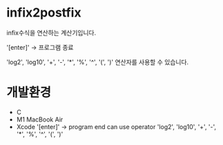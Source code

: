 # infix2postfix

infix수식을 연산하는 계산기입니다.
 
'[enter]' -> 프로그램 종료

'log2', 'log10', '+', '-', '*', '%', '^', '(', ')' 연산자를 사용할 수 있습니다.

# 개발환경

- C
- M1 MacBook Air
- Xcode
'[enter]' -> program end
can use operator 'log2', 'log10', '+', '-', '*', '%', '^', '(', ')'
